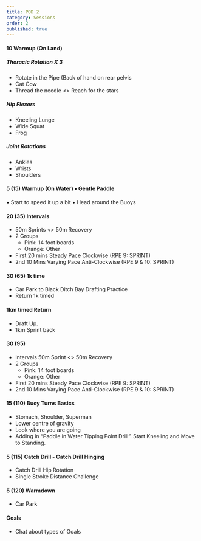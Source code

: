 ```yaml
---
title: POD 2
category: Sessions
order: 2
published: true
---
```


#### 10   Warmup (On Land)   
##### Thoracic Rotation X 3
- Rotate in the Pipe (Back of hand on rear pelvis
- Cat Cow
- Thread the needle <> Reach for the stars

##### Hip Flexors
- Kneeling Lunge
- Wide Squat
- Frog

#####  Joint Rotations
- Ankles
- Wrists
- Shoulders  

#### 5 (15)   Warmup (On Water)    • Gentle Paddle
• Start to speed it up a bit
• Head around the Buoys  

#### 20 (35)   Intervals   
- 50m Sprints  <> 50m Recovery
- 2 Groups 
   - Pink: 14 foot boards
   - Orange: Other
- First 20 mins Steady  Pace Clockwise (RPE 9: SPRINT)
- 2nd 10 Mins Varying Pace Anti-Clockwise (RPE 9 & 10: SPRINT)  
  
#### 30 (65)   1k time   
- Car Park to Black Ditch Bay Drafting Practice
- Return 1k timed

#### 1km  timed Return  
- Draft Up. 
- 1km Sprint back

#### 30 (95)   
- Intervals   50m Sprint  <> 50m Recovery
- 2 Groups 
   - Pink: 14 foot boards
   - Orange: Other
- First 20 mins Steady  Pace Clockwise (RPE 9: SPRINT)
- 2nd 10 Mins Varying Pace Anti-Clockwise (RPE 9 & 10: SPRINT)  

#### 15 (110)   Buoy Turns   Basics
- Stomach, Shoulder, Superman
- Lower centre of gravity
- Look where you are going
- Adding in “Paddle in Water Tipping Point Drill”. 
   Start Kneeling and Move to Standing.  

#### 5 (115)   Catch Drill   - Catch Drill Hinging
- Catch Drill Hip Rotation
- Single Stroke Distance Challenge  

#### 5 (120)   Warmdown     
- Car Park
#### Goals   
- Chat about types of Goals  



